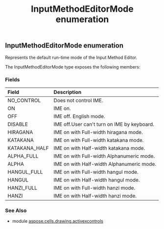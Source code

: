 ﻿---
title: InputMethodEditorMode enumeration
second_title: Aspose.Cells for Python via .NET API References
description: 
type: docs
weight: 290
url: /aspose.cells.drawing.activexcontrols/inputmethodeditormode/
is_root: false
---

## InputMethodEditorMode enumeration

Represents the default run-time mode of the Input Method Editor.



The InputMethodEditorMode type exposes the following members:

### Fields
| Field | Description |
| :- | :- |
| NO_CONTROL | Does not control IME. |
| ON | IME on. |
| OFF | IME off. English mode. |
| DISABLE | IME off.User can't turn on IME by keyboard. |
| HIRAGANA | IME on with Full-width hiragana mode. |
| KATAKANA | IME on with Full-width katakana mode. |
| KATAKANA_HALF | IME on with Half-width katakana mode. |
| ALPHA_FULL | IME on with Full-width Alphanumeric mode. |
| ALPHA | IME on with Half-width Alphanumeric mode. |
| HANGUL_FULL | IME on with Full-width hangul mode. |
| HANGUL | IME on with Half-width hangul mode. |
| HANZI_FULL | IME on with Full-width hanzi mode. |
| HANZI | IME on with Half-width hanzi mode. |



### See Also
* module [aspose.cells.drawing.activexcontrols](..)
